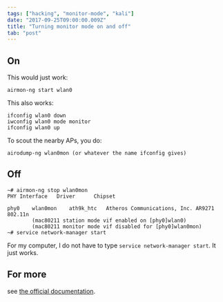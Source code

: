 ```yaml
---
tags: ["hacking", "monitor-mode", "kali"]
date: "2017-09-25T09:00:00.009Z"
title: "Turning monitor mode on and off"
tab: "post"
---
```

## On
This would just work:
```
airmon-ng start wlan0
```
This also works:
```
ifconfig wlan0 down
iwconfig wlan0 mode monitor
ifconfig wlan0 up
```
To scout the nearby APs, you do:
```
airodump-ng wlan0mon (or whatever the name ifconfig gives)
```
## Off
```
~# airmon-ng stop wlan0mon
PHY	Interface	Driver		Chipset

phy0	wlan0mon	ath9k_htc	Atheros Communications, Inc. AR9271 802.11n
		(mac80211 station mode vif enabled on [phy0]wlan0)
		(mac80211 monitor mode vif disabled for [phy0]wlan0mon)
~# service network-manager start
```
For my computer, I do not have to type `service network-manager start`. It just works. 

## For more
see [the official documentation](https://www.aircrack-ng.org/doku.php?id=airmon-ng).
